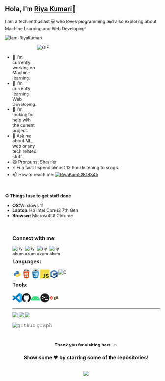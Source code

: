 ## Hola, I'm [Riya Kumari](https://iam-riyakumari.github.io/portfolio-riyal/)👋

I am a tech enthusiast 💻 who loves programming and also exploring about Machine Learning and Web Developing!

<p align="left"> <img src="https://komarev.com/ghpvc/?username=AmanTandon17&label=Profile%20views&color=0e75b6&style=flat" alt="Iam-RiyaKumari" /> </p>
 
</a><img align="right" alt="GIF" 
src="https://camo.githubusercontent.com/992babdffd8c74a1502de375fbdf7e4d54773242/68747470733a2f2f6d656469612e67697068792e636f6d2f6d656469612f53576f536b4e36447854737a71494b4571762f67697068792e676966" width="400" height="355" />
</a>
<br>
- 🔭 I’m currently working on Machine learning.
- 🌱 I’m currently learning Web Developing.
- 🤔 I’m looking for help with the current project.
- 💬 Ask me about ML, web or any tech related stuff.
- 😄 Pronouns: She/Her
- ⚡ Fun fact: I spend almost 12 hour listening to songs.
- 📫 How to reach me: <a href="https://twitter.com/RiyaKum50818345" target="blank"><img src="https://img.shields.io/twitter/follow/RiyaKum50818345?logo=twitter&style=for-the-badge" alt="RiyaKum50818345" /></a> </p>
<br>

<b>⚙️ Things I use to get stuff done</b></summary>
  	<ul>
  	    <li><b>OS:</b>Windows 11</li>
	    <li><b>Laptop: </b> Hp Intel Core i3 7th Gen </li>
  	    <li><b>Browser: </b> Microsoft & Chrome</li>

<br>	
<h3 align="left">Connect with me:</h3>
	
<p align="left">
<a href="https://www.linkedin.com/in/riya-kumari-08242b192/" target="blank"><img align="left" src="https://cdn.jsdelivr.net/npm/simple-icons@3.0.1/icons/linkedin.svg" alt="riyakumari" height="30" width="40" /> </a>

<a href="https://twitter.com/RiyaKum50818345" target="blank"><img align="left" src="https://cdn.jsdelivr.net/npm/simple-icons@3.0.1/icons/twitter.svg" alt="riyakumari" height="30" width="40" /></a>
	
<a href="https://www.instagram.com/?i=ee92klszn36f&utm_content=7rj3vms" target="blank"><img align="left" src="https://cdn.jsdelivr.net/npm/simple-icons@3.0.1/icons/instagram.svg" alt="riyakumari" height="30" width="40" /></a>
	
<a href="https://www.hackerrank.com/riyakumari_rk219?hr_r=1" target="blank"><img align="left" src="https://cdn.jsdelivr.net/npm/simple-icons@3.0.1/icons/hackerrank.svg" alt="riyakumari" height="30" width="40" /></a>
</p>

<br>

### Languages:

<img align="left" alt="Python" width="30px" src="https://raw.githubusercontent.com/github/explore/80688e429a7d4ef2fca1e82350fe8e3517d3494d/topics/python/python.png" />
<img align="left" alt="HTML5" width="30px" src="https://raw.githubusercontent.com/github/explore/80688e429a7d4ef2fca1e82350fe8e3517d3494d/topics/html/html.png" />
<img align="left" alt="CSS3" width="30px" src="https://raw.githubusercontent.com/github/explore/80688e429a7d4ef2fca1e82350fe8e3517d3494d/topics/css/css.png" />
<img align="left" alt="JavaScript" width="30px" src="https://raw.githubusercontent.com/github/explore/80688e429a7d4ef2fca1e82350fe8e3517d3494d/topics/javascript/javascript.png" />

<img align="left" alt="C++" width="30px" src="https://raw.githubusercontent.com/github/explore/80688e429a7d4ef2fca1e82350fe8e3517d3494d/topics/cpp/cpp.png" />
<img align="left" alt="C" width="30px" src="https://upload.wikimedia.org/wikipedia/commons/thumb/1/18/C_Programming_Language.svg/1200px-C_Programming_Language.svg.png" />
<br>

### Tools:
<img align="left" alt="Visual Studio Code" width="30px" src="https://raw.githubusercontent.com/github/explore/80688e429a7d4ef2fca1e82350fe8e3517d3494d/topics/visual-studio-code/visual-studio-code.png" />
<img align="left" alt="GitHub" width="30px" src="https://raw.githubusercontent.com/github/explore/78df643247d429f6cc873026c0622819ad797942/topics/github/github.png" />
<img align="left" alt="Android" width="30px" src="https://raw.githubusercontent.com/github/explore/80688e429a7d4ef2fca1e82350fe8e3517d3494d/topics/android/android.png" />
<img align="left" alt="Terminal" width="30px" src="https://raw.githubusercontent.com/github/explore/80688e429a7d4ef2fca1e82350fe8e3517d3494d/topics/terminal/terminal.png" />
<img align="left" alt="Terminal" width="30px" src="https://raw.githubusercontent.com/github/explore/80688e429a7d4ef2fca1e82350fe8e3517d3494d/topics/git/git.png" />
<br><br>

<hr/>

	
	
<a href="https://github.com.Iam-RiyaKumari">
<img height="114em"src="https://github-readme-stats.vercel.app/api?username=Iam-RiyaKumari&show_icons=true&theme=algolia&include_all_commits=true&count_private=true"/>

<img height="114em" src="https://github-readme-stats-eight-theta.vercel.app/api/top-langs/?username=Iam-RiyaKumari&layout=compact&langs_count=6&theme=algolia"/>
<img height="114em" src="https://github-readme-streak-stats.herokuapp.com/?user=Iam-RiyaKumari&show_icons=true&locale=en&layout=compact&theme=algolia&line_height=0"/>
</a>



<br>

![𝚐𝚒𝚝𝚑𝚞𝚋 𝚐𝚛𝚊𝚙𝚑](https://activity-graph.herokuapp.com/graph?username=Iam-RiyaKumari&theme=react-dark&hide_border=true&area=true)

<!-- Don't Run Contribution Graph(Generate Snake) Action on your default Branch-->

<!-- Don't Run Contribution Graph(Generate Snake) Action on your default Branch -->
<br/>


  

<div align="center">

<b>Thank you for visiting here. ☺️ </b><br>

### Show some ❤️ by starring some of the repositories!
<h2 align="center"><img src= "https://user-images.githubusercontent.com/39955420/147578199-56632b69-b3e8-4d9f-97e2-f046a1c2cba0.gif"></h2>

</div>
